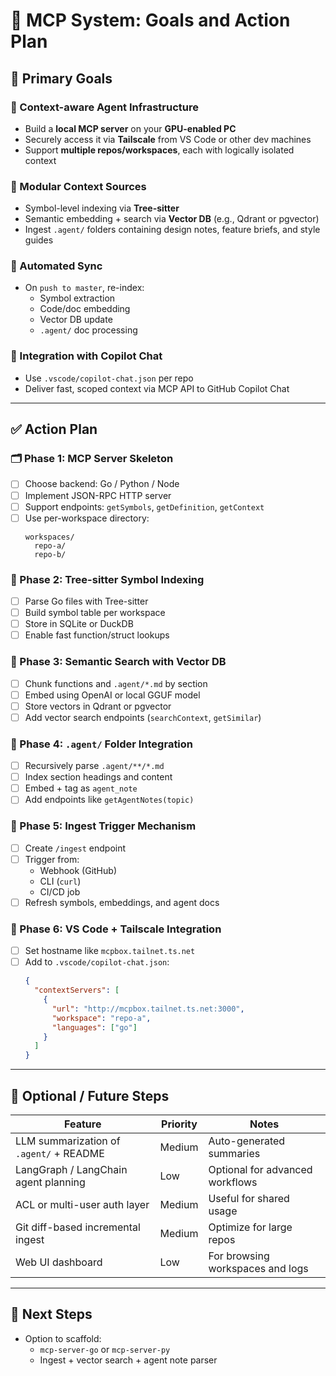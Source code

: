 
# 🧠 MCP System: Goals and Action Plan

## 🎯 Primary Goals

### 🧠 Context-aware Agent Infrastructure
- Build a **local MCP server** on your **GPU-enabled PC**
- Securely access it via **Tailscale** from VS Code or other dev machines
- Support **multiple repos/workspaces**, each with logically isolated context

### 🧩 Modular Context Sources
- Symbol-level indexing via **Tree-sitter**
- Semantic embedding + search via **Vector DB** (e.g., Qdrant or pgvector)
- Ingest `.agent/` folders containing design notes, feature briefs, and style guides

### 🔁 Automated Sync
- On `push to master`, re-index:
  - Symbol extraction
  - Code/doc embedding
  - Vector DB update
  - `.agent/` doc processing

### 🧪 Integration with Copilot Chat
- Use `.vscode/copilot-chat.json` per repo
- Deliver fast, scoped context via MCP API to GitHub Copilot Chat

---

## ✅ Action Plan

### 🗂 Phase 1: MCP Server Skeleton
- [ ] Choose backend: Go / Python / Node
- [ ] Implement JSON-RPC HTTP server
- [ ] Support endpoints: `getSymbols`, `getDefinition`, `getContext`
- [ ] Use per-workspace directory:
  ```
  workspaces/
    repo-a/
    repo-b/
  ```

### 🌲 Phase 2: Tree-sitter Symbol Indexing
- [ ] Parse Go files with Tree-sitter
- [ ] Build symbol table per workspace
- [ ] Store in SQLite or DuckDB
- [ ] Enable fast function/struct lookups

### 🔎 Phase 3: Semantic Search with Vector DB
- [ ] Chunk functions and `.agent/*.md` by section
- [ ] Embed using OpenAI or local GGUF model
- [ ] Store vectors in Qdrant or pgvector
- [ ] Add vector search endpoints (`searchContext`, `getSimilar`)

### 📝 Phase 4: `.agent/` Folder Integration
- [ ] Recursively parse `.agent/**/*.md`
- [ ] Index section headings and content
- [ ] Embed + tag as `agent_note`
- [ ] Add endpoints like `getAgentNotes(topic)`

### 🔄 Phase 5: Ingest Trigger Mechanism
- [ ] Create `/ingest` endpoint
- [ ] Trigger from:
  - Webhook (GitHub)
  - CLI (`curl`)
  - CI/CD job
- [ ] Refresh symbols, embeddings, and agent docs

### 🧩 Phase 6: VS Code + Tailscale Integration
- [ ] Set hostname like `mcpbox.tailnet.ts.net`
- [ ] Add to `.vscode/copilot-chat.json`:
  ```json
  {
    "contextServers": [
      {
        "url": "http://mcpbox.tailnet.ts.net:3000",
        "workspace": "repo-a",
        "languages": ["go"]
      }
    ]
  }
  ```

---

## 🔄 Optional / Future Steps

| Feature | Priority | Notes |
|--------|----------|-------|
| LLM summarization of `.agent/` + README | Medium | Auto-generated summaries |
| LangGraph / LangChain agent planning | Low | Optional for advanced workflows |
| ACL or multi-user auth layer | Medium | Useful for shared usage |
| Git diff-based incremental ingest | Medium | Optimize for large repos |
| Web UI dashboard | Low | For browsing workspaces and logs |

---

## 🧰 Next Steps

- Option to scaffold:
  - `mcp-server-go` or `mcp-server-py`
  - Ingest + vector search + agent note parser
